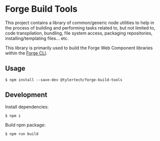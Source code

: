 # Forge Build Tools

This project contains a library of common/generic node utilities to help in the process of building
and performing tasks related to, but not limited to, code transpilation, bundling, file system access,
packaging repositories, installing/templating files... etc.

This library is primarily used to build the Forge Web Component libraries within the [Forge CLI](https://github.com/tyler-technologies-oss/forge-cli).

## Usage

```shell
$ npm install --save-dev @tylertech/forge-build-tools
```

## Development

Install dependencies:

```shell
$ npm i
```

Build npm package:

```shell
$ npm run build
```

